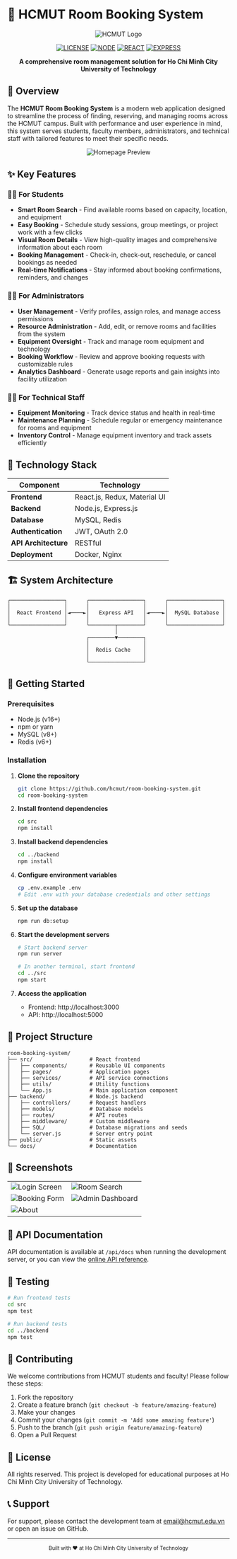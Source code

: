 # 🏫 HCMUT Room Booking System

<div align="center">

![HCMUT Logo](docs/images/hcmut-logo.png)

[![LICENSE](https://img.shields.io/badge/license-HCMUT-blue.svg)](LICENSE)
[![NODE](https://img.shields.io/badge/node-v16+-green.svg)](https://nodejs.org/)
[![REACT](https://img.shields.io/badge/react-v18-61DAFB.svg)](https://reactjs.org/)
[![EXPRESS](https://img.shields.io/badge/express-v4-000000.svg)](https://expressjs.com/)

**A comprehensive room management solution for Ho Chi Minh City University of Technology**

</div>

## 📖 Overview

The **HCMUT Room Booking System** is a modern web application designed to streamline the process of finding, reserving, and managing rooms across the HCMUT campus. Built with performance and user experience in mind, this system serves students, faculty members, administrators, and technical staff with tailored features to meet their specific needs.

<div align="center">
  
![Homepage Preview](docs/images/screencapture-localhost-3000-home-2025-05-08-15_19_28.png)

</div>

## ✨ Key Features

### 👨‍🎓 For Students
- **Smart Room Search** - Find available rooms based on capacity, location, and equipment
- **Easy Booking** - Schedule study sessions, group meetings, or project work with a few clicks
- **Visual Room Details** - View high-quality images and comprehensive information about each room
- **Booking Management** - Check-in, check-out, reschedule, or cancel bookings as needed
- **Real-time Notifications** - Stay informed about booking confirmations, reminders, and changes

### 👨‍💼 For Administrators
- **User Management** - Verify profiles, assign roles, and manage access permissions
- **Resource Administration** - Add, edit, or remove rooms and facilities from the system
- **Equipment Oversight** - Track and manage room equipment and technology
- **Booking Workflow** - Review and approve booking requests with customizable rules
- **Analytics Dashboard** - Generate usage reports and gain insights into facility utilization

### 👨‍🔧 For Technical Staff
- **Equipment Monitoring** - Track device status and health in real-time
- **Maintenance Planning** - Schedule regular or emergency maintenance for rooms and equipment
- **Inventory Control** - Manage equipment inventory and track assets efficiently

## 🔧 Technology Stack

| Component | Technology |
|-----------|------------|
| **Frontend** | React.js, Redux, Material UI |
| **Backend** | Node.js, Express.js |
| **Database** | MySQL, Redis |
| **Authentication** | JWT, OAuth 2.0 |
| **API Architecture** | RESTful |
| **Deployment** | Docker, Nginx |

## 🏗️ System Architecture

```
┌─────────────────┐      ┌─────────────────┐      ┌─────────────────┐
│                 │      │                 │      │                 │
│  React Frontend │◄────►│   Express API   │◄────►│  MySQL Database │
│                 │      │                 │      │                 │
└─────────────────┘      └────────┬────────┘      └─────────────────┘
                                  │
                         ┌────────▼────────┐
                         │                 │
                         │  Redis Cache    │
                         │                 │
                         └─────────────────┘
```

## 🚀 Getting Started

### Prerequisites
- Node.js (v16+)
- npm or yarn
- MySQL (v8+)
- Redis (v6+)

### Installation

1. **Clone the repository**
   ```bash
   git clone https://github.com/hcmut/room-booking-system.git
   cd room-booking-system
   ```

2. **Install frontend dependencies**
   ```bash
   cd src
   npm install
   ```

3. **Install backend dependencies**
   ```bash
   cd ../backend
   npm install
   ```

4. **Configure environment variables**
   ```bash
   cp .env.example .env
   # Edit .env with your database credentials and other settings
   ```

5. **Set up the database**
   ```bash
   npm run db:setup
   ```

6. **Start the development servers**
   ```bash
   # Start backend server
   npm run server
   
   # In another terminal, start frontend
   cd ../src
   npm start
   ```

7. **Access the application**
   - Frontend: http://localhost:3000
   - API: http://localhost:5000

## 📂 Project Structure

```
room-booking-system/
├── src/                  # React frontend
│   ├── components/       # Reusable UI components
│   ├── pages/            # Application pages
│   ├── services/         # API service connections
│   ├── utils/            # Utility functions
│   └── App.js            # Main application component
├── backend/              # Node.js backend
│   ├── controllers/      # Request handlers
│   ├── models/           # Database models
│   ├── routes/           # API routes
│   ├── middleware/       # Custom middleware
│   ├── SQL/              # Database migrations and seeds
│   └── server.js         # Server entry point
├── public/               # Static assets
└── docs/                 # Documentation
```

## 📱 Screenshots

<div align="center">
<table>
  <tr>
    <td><img src="docs/images/screencapture-localhost-3000-home-2025-05-08-15_19_28.png" alt="Login Screen"/></td>
    <td><img src="docs/images/screencapture-localhost-3000-room-search-2025-05-08-15_27_56.png" alt="Room Search"/></td>
  </tr>
  <tr>
    <td><img src="docs/images/screencapture-localhost-3000-myroom-2025-05-08-15_22_24.png" alt="Booking Form"/></td>
    <td><img src="docs/images/screencapture-localhost-3000-manager-device-quanlythietbipage-2025-05-08-15_22_57.png" alt="Admin Dashboard"/></td>
  </tr>
  <tr>
    <td><img src="docs/images/screencapture-localhost-3000-about-2025-05-08-15_20_08.png" alt = "About"/></td>
  </tr>
</table>
</div>

## 📝 API Documentation

API documentation is available at `/api/docs` when running the development server, or you can view the [online API reference](https://example.com/api-docs).

## 🧪 Testing

```bash
# Run frontend tests
cd src
npm test

# Run backend tests
cd ../backend
npm test
```

## 🤝 Contributing

We welcome contributions from HCMUT students and faculty! Please follow these steps:

1. Fork the repository
2. Create a feature branch (`git checkout -b feature/amazing-feature`)
3. Make your changes
4. Commit your changes (`git commit -m 'Add some amazing feature'`)
5. Push to the branch (`git push origin feature/amazing-feature`)
6. Open a Pull Request

## 📜 License

All rights reserved. This project is developed for educational purposes at Ho Chi Minh City University of Technology.

## 📞 Support

For support, please contact the development team at [email@hcmut.edu.vn](mailto:email@hcmut.edu.vn) or open an issue on GitHub.

---

<div align="center">
  <sub>Built with ❤️ at Ho Chi Minh City University of Technology</sub>
</div>
